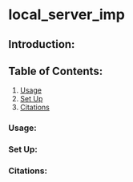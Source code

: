 # local_server_imp

## Introduction:


## Table of Contents:
1. [Usage](#usage)
2. [Set Up](#set-up)
3. [Citations](#citations)

### Usage:

### Set Up:

### Citations:

